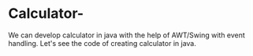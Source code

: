 # Calculator-
We can develop calculator in java with the help of AWT/Swing with event handling. Let's see the code of creating calculator in java.

